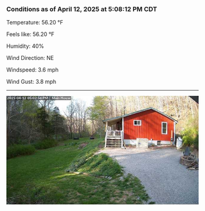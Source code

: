 ### Conditions as of April 12, 2025 at 5:08:12 PM CDT 

Temperature: 56.20 &deg;F

Feels like: 56.20 &deg;F

Humidity: 40%

Wind Direction: NE

Windspeed: 3.6 mph

Wind Gust: 3.8 mph

---

<img src="./images/latest.jpeg"/>

